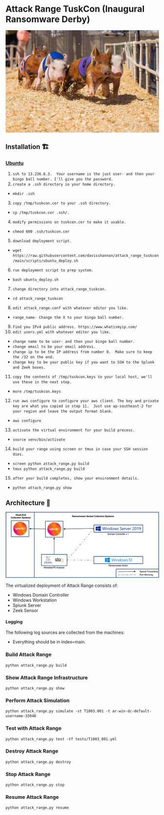 # Attack Range TuskCon (Inaugural Ransomware Derby)
![Ransomware Races](docs/ransomware-races.jpeg)

## Installation 🏗

### [Ubuntu](https://github.com/davisshannon/attack_range_tuskcon/)

1. `ssh to 13.236.6.3.  Your username is the just user- and then your bingo ball number. I'll give you the password.`
2. `create a .ssh directory in your home directory.`
- `mkdir .ssh`
3. `copy /tmp/tuskcon.cer to your .ssh directory.`
- `cp /tmp/tuskcon.cer .ssh/.`
4. `modify permissions on tuskcon.cer to make it usable.`
- `chmod 600 .ssh/tuskcon.cer`
5. `download deployment script.`
- `wget https://raw.githubusercontent.com/davisshannon/attack_range_tuskcon/main/scripts/ubuntu_deploy.sh`
6. `run deployment script to prep system.`
- `bash ubuntu_deploy.sh`
7. `change directory into attack_range_tuskcon.`
- `cd attack_range_tuskcon`
8. `edit attack_range.conf with whatever editor you like.`
- `range_name- Change the X to your bingo ball number.`
9. `Find you IPv4 public address. https://www.whatismyip.com/`
10. `edit users.yml with whatever editor you like.`
- `change name to be user- and then your bingo ball number.`
- `change email to be your email address.`
- `change ip to be the IP address from number 8.  Make sure to keep the /32 on the end.`
- `change key to be your public key if you want to SSH to the Splunk and Zeek boxes.`
11. `copy the contents of /tmp/tuskcon.keys to your local host, we'll use these in the next step.`
- `more /tmp/tuskcon.keys`
12. `run aws configure to configure your aws client. The key and private key are what you copied in step 11.  Just use ap-southeast-2 for your region and leave the output format blank.`
- `aws configure`
13. `activate the virtual environment for your build process.`
- `source venv/bin/activate`
14. `build your range using screen or tmux in case your SSH session dies.`
- `screen python attack_range.py build`
- `tmux python attack_range.py build`
15. `after your build completes, show your environment details.`
- `python attack_range.py show`

## Architecture 🏯
![Logical Diagram](docs/attack_range_architecture.png)

The virtualized deployment of Attack Range consists of:

- Windows Domain Controller
- Windows Workstation
- Splunk Server
- Zeek Sensor

#### Logging
The following log sources are collected from the machines:
- Everything should be in index=main.

### Build Attack Range
```
python attack_range.py build
```

### Show Attack Range Infrastructure
```
python attack_range.py show
```

### Perform Attack Simulation
```
python attack_range.py simulate -st T1003.001 -t ar-win-dc-default-username-33048
```

### Test with Attack Range
```
python attack_range.py test -tf tests/T1003_001.yml
```

### Destroy Attack Range
```
python attack_range.py destroy
```

### Stop Attack Range
```
python attack_range.py stop
```

### Resume Attack Range
```
python attack_range.py resume
```
